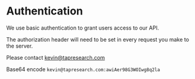 # Authentication

We use basic authentication to grant users access to our API.

<aside class="warning">
The authorization header will need to be set in every request you make to the server.
</aside>

Please contact kevin@tapresearch.com


Base64 encode
`kevin@tapresearch.com:awiAer98G3WOIwg8q2la`

```ruby



```